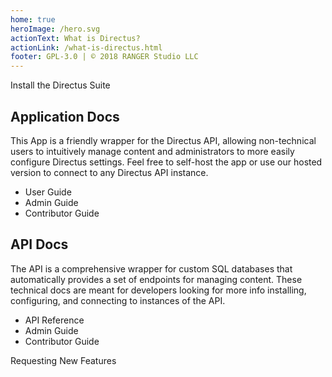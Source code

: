 ```yaml
---
home: true
heroImage: /hero.svg
actionText: What is Directus?
actionLink: /what-is-directus.html
footer: GPL-3.0 | © 2018 RANGER Studio LLC
---
```


<div class="install">
  <router-link to="/install.html" class="action-button">Install the Directus Suite</router-link>
</div>

<div class="features">
  <div class="feature">
    <h2>Application Docs</h2>
    <p>This App is a friendly wrapper for the Directus API, allowing non-technical users to intuitively manage content and administrators to more easily configure Directus settings. Feel free to self-host the app or use our hosted version to connect to any Directus API instance.</p>
    <nav>
      <ul>
        <li><router-link to="/app/user-guide.html">User Guide</router-link></li>
        <li><router-link to="/app/admin/">Admin Guide</router-link></li>
        <li><router-link to="/app/contributor/">Contributor Guide</router-link></li>
      </ul>
    </nav>
  </div>
  <div class="feature">
    <h2>API Docs</h2>
    <p>The API is a comprehensive wrapper for custom SQL databases that automatically provides a set of endpoints for managing content. These technical docs are meant for developers looking for more info installing, configuring, and connecting to instances of the API.</p>
    <nav>
      <ul>
        <li><router-link to="/api/reference.html">API Reference</router-link></li>
        <li><router-link to="/api/admin/">Admin Guide</router-link></li>
        <li><router-link to="/api/contributor/">Contributor Guide</router-link></li>
      </ul>
    </nav>
  </div>
</div>

<div class="feature-request">
  <router-link to="/contributing.html#feature-requests">Requesting New Features</router-link>
</div>
